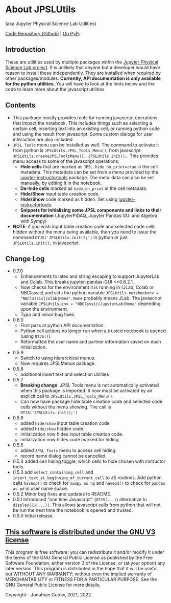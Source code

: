 # About JPSLUtils
(aka Jupyter Physical Science Lab Utilities)

[Code Repository (Github)](https://github.com/JupyterPhysSciLab/JPSLUtils) |
[On PyPi](https://pypi.org/project/JPSLUtils/)

## Introduction
These are utilities used by multiple packages within the [Jupyter Physical
Science Lab project](https://github.com/JupyterPhysSciLab). It is unlikely 
that anyone but a developer would
have reason to install these independently. They are installed when
required by other packages/modules. **Currently, API documentation is only 
available for the python utilities.** You will have to look at the hints 
below and the code to learn more about the javascript utilities.

## Contents
* This package mostly provides tools for running javascript operations that
impact the notebook. This includes things such as selecting a certain cell,
inserting text into an existing cell, or running python code and using the
result from javascript. Some custom dialogs for user interaction are also
included.
* `JPSL Tools` menu can be installed as well. The command to activate it 
  from python is `JPSLUtils.JPSL_Tools_Menu()`; from javascript 
 `JPSLUtils.createJPSLToolsMenu(); JPSLUtils.init();`. This provides menu 
  access to some of the javascript operations:
    * **Hide cells** that are marked as `JPSL.hide_on_print=true` in the cell 
      metadata.
    This metadata can be set from a menu provided by the 
      [jupyter-instructortools](https://github.com/JupyterPhysSciLab/jupyter-instructortools)
      package. The meta-data can also be set manually, by editing it in the
      notebook.
    * **De-hide cells** marked as `hide_on_print` in the cell metadata.
    * **Hide/Show** input table creation code.
    * **Hide/Show** code marked as hidden. Set using
    [jupyter-instructortools](https://github.com/JupyterPhysSciLab/jupyter-instructortools).
    * **Snippets for initializing some JPSL components and links to their
      documentation** (JupyterPiDAQ, Jupyter Pandas GUI and Algebra with Sympy)
* **NOTE**: if you wish input table creation code and selected code cells 
  hidden without the menu being available, then you need to issue the command 
  `OTJS('JPSLUtils.init();')` in python or just `JPSLUtils.init();` in 
  javascript.

## Change Log
  * 0.7.0
    * Enhancements to latex and string escaping to support JupyterLab and 
      Colab. This breaks jupyter-pandas-GUI <=0.6.2.1.
    * Now checks for the environment it is running in (JLab, Colab or 
      NBClassic) and sets the python variable `JPSLUtils.notebookenv = 
      "NBClassic|colab|None"`. `None` probably means JLab.
      The javascript variable `JPSLUtils.env = "NBClassic|JupyterLab|None"` 
      depending upon the environment.
    * Typo and minor bug fixes.
  * 0.6.0
    * First pass at python API documentation.
    * Python cell actions no longer run when a trusted notebook is opened 
      (using `OTJS()`).
    * Reformatted the user name and partner information saved on each 
      initialization.
  * 0.5.9
    * Switch to using hierarchical menus.
    * Now requires JPSLMenus package.
  * 0.5.8
    * additional insert text and selection utilities
  * 0.5.7
    * **Breaking change**: JPSL Tools menu is not automatically activated when
      this package is imported. It now must be activated by an explicit call to
      `JPSLUtils.JPSL_Tools_Menu()`.
    * Can now have package hide table creation code and selected code cells 
      without the menu showing. The call is `OTJS('JPSLUtils.init();')`
  * 0.5.6
    * added `hide/show` input table creation code.
    * added `hide/show` hidden code.
    * initialization now hides input table creation code.
    * initialization now hides code marked for hiding.
  * 0.5.5 
    * added `JPSL Tools` menu to access cell hiding.
    * record name dialog cannot be cancelled.
  * 0.5.4 added cell hiding toggle, which cells to hide chosen with instructor 
    tools.
  * 0.5.3 add `select_containing_cell` and 
    `insert_text_at_beginning_of_current_cell` to JS routines. Add python calls
    `havenp()` to check for `numpy as np` and `havepd()`
    to check for `pandas as pd`  in user name space.
  * 0.5.2 Minor bug fixes and updates to README.
  * 0.5.1 Introduced "one time Javascript" (`OTJS(...)`) alternative to 
    `display(JS(...))`. This allows javascript calls from python that will 
    not be run the next time the notebook is opened and trusted.
  * 0.5.0 Initial release.

## [This software is distributed under the GNU V3 license](https://gnu.org/licenses)
This program is free software: you can redistribute it and/or modify
    it under the terms of the GNU General Public License as published by
    the Free Software Foundation, either version 3 of the License, or
    (at your option) any later version.
    This program is distributed in the hope that it will be useful,
    but WITHOUT ANY WARRANTY; without even the implied warranty of
    MERCHANTABILITY or FITNESS FOR A PARTICULAR PURPOSE.  See the
    GNU General Public License for more details.

Copyright - Jonathan Gutow, 2021, 2022.